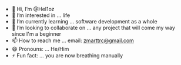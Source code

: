 - 👋 Hi, I’m @Hel1oz
- 👀 I’m interested in ... life
- 🌱 I’m currently learning ... software development as a whole
- 💞️ I’m looking to collaborate on ... any project that will come my way since I'm a beginner
- 📫 How to reach me ... email: zmarttrc@gmail.com
- 😄 Pronouns: ... He/Him
- ⚡ Fun fact: ... you are now breathing manually 

<!---
Hel1oz/Hel1oz is a ✨ special ✨ repository because its `README.md` (this file) appears on your GitHub profile.
You can click the Preview link to take a look at your changes.
--->
